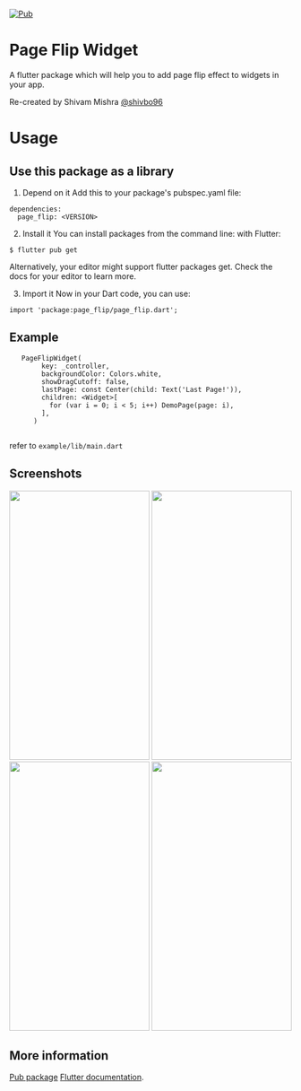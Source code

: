 [![Pub](https://img.shields.io/pub/v/page_flip.svg)](https://pub.dartlang.org/packages/page_flip)

# Page Flip Widget

A flutter package which will help you to add  page flip effect to widgets in your app.

Re-created by Shivam Mishra [@shivbo96](https://github.com/shivbo96)

# Usage

## Use this package as a library

1. Depend on it Add this to your package's pubspec.yaml file:

```
dependencies:
  page_flip: <VERSION>
```

2. Install it You can install packages from the command line:
   with Flutter:

```
$ flutter pub get
```

Alternatively, your editor might support flutter packages get. Check the docs for your editor to
learn more.

3. Import it Now in your Dart code, you can use:

```
import 'package:page_flip/page_flip.dart';
```

## Example

```
   PageFlipWidget(
        key: _controller,
        backgroundColor: Colors.white,
        showDragCutoff: false,
        lastPage: const Center(child: Text('Last Page!')),
        children: <Widget>[
          for (var i = 0; i < 5; i++) DemoPage(page: i),
        ],
      )
      
```
refer to `example/lib/main.dart`


## Screenshots

<img src="https://raw.githubusercontent.com/shivbo96/page_flip/main/screenshots/1.png" width="250" height="480">
<img src="https://raw.githubusercontent.com/shivbo96/page_flip/main/screenshots/2.png" width="250" height="480">
<img src="https://raw.githubusercontent.com/shivbo96/page_flip/main/screenshots/3.png" width="250" height="480">
<img src="https://raw.githubusercontent.com/shivbo96/page_flip/main/screenshots/animation.mp4" width="250" height="480">

## More information

[Pub package](https://pub.dartlang.org/packages/page_flip)
[Flutter documentation](https://flutter.io/).